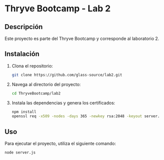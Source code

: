 # Thryve Bootcamp - Lab 2

## Descripción
Este proyecto es parte del Thryve Bootcamp y corresponde al laboratorio 2.

## Instalación
1. Clona el repositorio:
    ```bash
    git clone https://github.com/glass-source/lab2.git
    ```
2. Navega al directorio del proyecto:
    ```bash
    cd ThryveBootcamp/lab2
    ```
3. Instala las dependencias y genera los certificados:
    ```bash
    npm install
    openssl req -x509 -nodes -days 365 -newkey rsa:2048 -keyout server.key -out server.crt
    ```

## Uso
Para ejecutar el proyecto, utiliza el siguiente comando:
```bash
node server.js
```